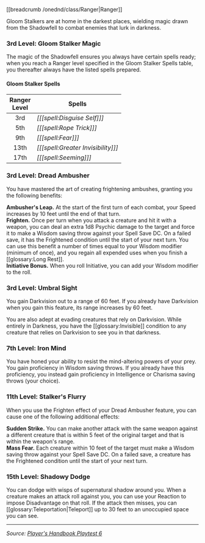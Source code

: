[[breadcrumb /onednd/class/Ranger|Ranger]]

Gloom Stalkers are at home in the darkest places, wielding magic drawn from the Shadowfell to combat enemies that lurk in darkness.

### 3rd Level: Gloom Stalker Magic

The magic of the Shadowfell ensures you always have certain spells ready; when you reach a Ranger level specified in the Gloom Stalker Spells table, you thereafter always have the listed spells prepared.

#### Gloom Stalker Spells

| Ranger<br>Level | Spells                             |
|:---------------:|------------------------------------|
|       3rd       | _[[[spell:Disguise Self]]]_        |
|       5th       | _[[[spell:Rope Trick]]]_           |
|       9th       | _[[[spell:Fear]]]_                 |
|      13th       | _[[[spell:Greater Invisibility]]]_ |
|      17th       | _[[[spell:Seeming]]]_              |

### 3rd Level: Dread Ambusher

You have mastered the art of creating frightening ambushes, granting you the following benefits:

**Ambusher's Leap.** At the start of the first turn of each combat, your Speed increases by 10 feet until the end of that turn.  
**Frighten.** Once per turn when you attack a creature and hit it with a weapon, you can deal an extra 1d8 Psychic damage to the target and force it to make a Wisdom saving throw against your Spell Save DC. On a failed save, it has the Frightened condition until the start of your next turn. You can use this benefit a number of times equal to your Wisdom modifier (minimum of once), and you regain all expended uses when you finish a [[glossary:Long Rest]].  
**Initiative Bonus.** When you roll Initiative, you can add your Wisdom modifier to the roll.

### 3rd Level: Umbral Sight

You gain Darkvision out to a range of 60 feet. If you already have Darkvision when you gain this feature, its range increases by 60 feet.

You are also adept at evading creatures that rely on Darkvision. While entirely in Darkness, you have the [[glossary:Invisible]] condition to any creature that relies on Darkvision to see you in that darkness.

### 7th Level: Iron Mind

You have honed your ability to resist the mind-altering powers of your prey. You gain proficiency in Wisdom saving throws. If you already have this proficiency, you instead gain proficiency in Intelligence or Charisma saving throws (your choice).

### 11th Level: Stalker's Flurry

When you use the Frighten effect of your Dread Ambusher feature, you can cause one of the following additional effects:

**Sudden Strike.** You can make another attack with the same weapon against a different creature that is within 5 feet of the original target and that is within the weapon's range.  
**Mass Fear.** Each creature within 10 feet of the target must make a Wisdom saving throw against your Spell Save DC. On a failed save, a creature has the Frightened condition until the start of your next turn.

### 15th Level: Shadowy Dodge

You can dodge with wisps of supernatural shadow around you. When a creature makes an attack roll against you, you can use your Reaction to impose Disadvantage on that roll. If the attack then misses, you can [[glossary:Teleportation|Teleport]] up to 30 feet to an unoccupied space you can see.

----

_Source: [Player's Handbook Playtest 6](https://www.dndbeyond.com/sources/ua/ph-playtest-6)_
